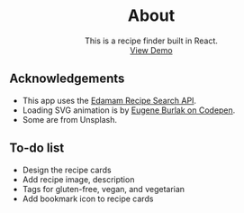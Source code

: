 <h1 align="center">About</h1>
<p align="center">
    This is a recipe finder built in React. <br />
    <a href="https://hello-recipe.netlify.app/">View Demo</a>
</p>

## Acknowledgements
 - This app uses the [Edamam Recipe Search API](https://www.edamam.com/).
 - Loading SVG animation is by [Eugene Burlak on Codepen](https://codepen.io/eugene_burlak/pen/wvWXZNv).
 - Some are from Unsplash.

## To-do list
- Design the recipe cards
- Add recipe image, description
- Tags for gluten-free, vegan, and vegetarian
- Add bookmark icon to recipe cards